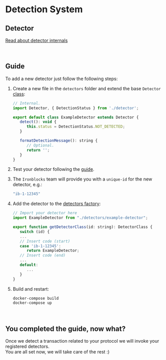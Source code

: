 # Detection System

## Detector
[Read about detector internals](./detectors/README.md)

<br>

## Guide
To add a new detector just follow the following steps:

1. Create a new file in the `detectors` folder and extend the base `Detector` [class](./detectors/detector.ts):
   ```js
   // Internal.
   import Detector, { DetectionStatus } from './detector';

   export default class ExampleDetector extends Detector {
      detect(): void {
         this.status = DetectionStatus.NOT_DETECTED;
      }

      formatDetectionMessage(): string {
         // Optional.
         return '';
      }
   }
   ```

2. Test your detector following the [guide](../../tests/unit-tests/detection/detectors/README.md).

3. The `Ironblocks` team will provide you with a `unique-id` for the new detector, e.g.:
   ```bash
   "ib-1-12345"
   ```

4. Add the detector to the [detectors factory](./factory.ts):
   ```js
   // Import your detector here
   import ExampleDetector from "./detectors/example-detector";

   export function getDetectorClass(id: string): DetectorClass {
      switch (id) {
      ...
      // Insert code (start)
      case 'ib-1-12345':
         return ExampleDetector;
      // Insert code (end)
      ...
      default:
         ...
      }
   }
   ```

5. Build and restart:
   ```bash
   docker-compose build
   docker-compose up
   ```

<br>

## You completed the guide, now what?

Once we detect a transaction related to your protocol we will invoke your registered detectors.
<br>
You are all set now, we will take care of the rest :)
